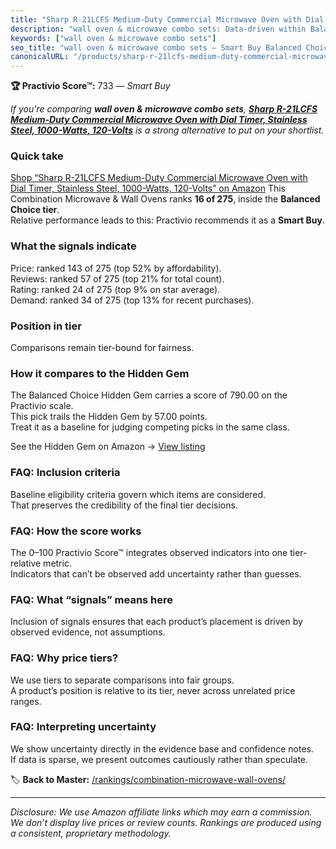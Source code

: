 ```yaml
---
title: "Sharp R-21LCFS Medium-Duty Commercial Microwave Oven with Dial Timer, Stainless Steel, 1000-Watts, 120-Volts"
description: "wall oven & microwave combo sets: Data-driven within Balanced Choice ranking using the Practivio Score™. Positioned by quality, value, demand, findability, mom…"
keywords: ["wall oven & microwave combo sets"]
seo_title: "wall oven & microwave combo sets — Smart Buy Balanced Choice (2025)"
canonicalURL: "/products/sharp-r-21lcfs-medium-duty-commercial-microwave-oven-with-dial-timer-stainless-steel-1000-watts-120-volts-B074RCGYLB/"
---
```


**🏆 Practivio Score™:** 733 — _Smart Buy_


*If you're comparing **wall oven & microwave combo sets**, **[Sharp R-21LCFS Medium-Duty Commercial Microwave Oven with Dial Timer, Stainless Steel, 1000-Watts, 120-Volts](https://www.amazon.com/dp/B074RCGYLB?tag=practivio-20)** is a strong alternative to put on your shortlist.*
### Quick take
[Shop “Sharp R-21LCFS Medium-Duty Commercial Microwave Oven with Dial Timer, Stainless Steel, 1000-Watts, 120-Volts” on Amazon](https://www.amazon.com/dp/B074RCGYLB?tag=practivio-20)
This Combination Microwave & Wall Ovens ranks **16 of 275**, inside the **Balanced Choice tier**.  
Relative performance leads to this: Practivio recommends it as a **Smart Buy**.

### What the signals indicate
Price: ranked 143 of 275 (top 52% by affordability).  
Reviews: ranked 57 of 275 (top 21% for total count).  
Rating: ranked 24 of 275 (top 9% on star average).  
Demand: ranked 34 of 275 (top 13% for recent purchases).

### Position in tier
Comparisons remain tier-bound for fairness.

### How it compares to the Hidden Gem
The Balanced Choice Hidden Gem carries a score of 790.00 on the Practivio scale.  
This pick trails the Hidden Gem by 57.00 points.  
Treat it as a baseline for judging competing picks in the same class.  

See the Hidden Gem on Amazon → [View listing](https://www.amazon.com/dp/B07JYNPTX3?tag=practivio-20)

### FAQ: Inclusion criteria
Baseline eligibility criteria govern which items are considered.  
That preserves the credibility of the final tier decisions.

### FAQ: How the score works
The 0–100 Practivio Score™ integrates observed indicators into one tier-relative metric.  
Indicators that can’t be observed add uncertainty rather than guesses.

### FAQ: What “signals” means here
Inclusion of signals ensures that each product’s placement is driven by observed evidence, not assumptions.

### FAQ: Why price tiers?
We use tiers to separate comparisons into fair groups.  
A product’s position is relative to its tier, never across unrelated price ranges.

### FAQ: Interpreting uncertainty
We show uncertainty directly in the evidence base and confidence notes.  
If data is sparse, we present outcomes cautiously rather than speculate.


🏷️ **Back to Master:** [/rankings/combination-microwave-wall-ovens/](/rankings/combination-microwave-wall-ovens/)

---
_Disclosure: We use Amazon affiliate links which may earn a commission. We don’t display live prices or review counts. Rankings are produced using a consistent, proprietary methodology._
